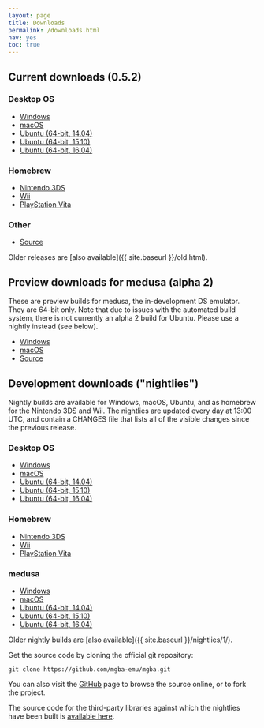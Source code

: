 ```yaml
---
layout: page
title: Downloads
permalink: /downloads.html
nav: yes
toc: true
---
```


Current downloads (0.5.2)
-------------------------

### Desktop OS
* [Windows](https://github.com/mgba-emu/mgba/releases/download/0.5.2/mGBA-0.5.2-win32.7z)
* [macOS](https://github.com/mgba-emu/mgba/releases/download/0.5.2/mGBA-0.5.2-osx.tar.xz)
* [Ubuntu (64-bit, 14.04)](https://github.com/mgba-emu/mgba/releases/download/0.5.2/mGBA-0.5.2-ubuntu64-trusty.tar.xz)
* [Ubuntu (64-bit, 15.10)](https://github.com/mgba-emu/mgba/releases/download/0.5.2/mGBA-0.5.2-ubuntu64-wily.tar.xz)
* [Ubuntu (64-bit, 16.04)](https://github.com/mgba-emu/mgba/releases/download/0.5.2/mGBA-0.5.2-ubuntu64-xenial.tar.xz)

### Homebrew
* [Nintendo 3DS](https://github.com/mgba-emu/mgba/releases/download/0.5.2/mGBA-0.5.2-3ds.7z)
* [Wii](https://github.com/mgba-emu/mgba/releases/download/0.5.2/mGBA-0.5.2-wii.7z)
* [PlayStation Vita](https://github.com/mgba-emu/mgba/releases/download/0.5.2/mGBA-0.5.2-vita.7z)

### Other
* [Source](https://github.com/mgba-emu/mgba/archive/0.5.2.tar.gz)

Older releases are [also available]({{ site.baseurl }}/old.html).

Preview downloads for medusa (alpha 2)
--------------------------------------

These are preview builds for medusa, the in-development DS emulator. They are 64-bit only. Note that due to issues with the automated build system, there is not currently an alpha 2 build for Ubuntu. Please use a nightly instead (see below).

* [Windows](https://github.com/mgba-emu/mgba/releases/download/medusa-a2/medusa-a2-win64.7z)
* [macOS](https://github.com/mgba-emu/mgba/releases/download/medusa-a2/medusa-a2-osx.tar.xz)
* [Source](https://github.com/mgba-emu/mgba/archive/medusa-a2.tar.gz)

Development downloads ("nightlies")
-----------------------------------

Nightly builds are available for Windows, macOS, Ubuntu, and as homebrew for the Nintendo 3DS and Wii. The nightlies are updated every day at 13:00 UTC, and contain a CHANGES file that lists all of the visible changes since the previous release.

### Desktop OS
* [Windows](https://s3.amazonaws.com/mgba/mGBA-nightly-latest-win32.7z)
* [macOS](https://s3.amazonaws.com/mgba/mGBA-nightly-latest-osx.tar.xz)
* [Ubuntu (64-bit, 14.04)](https://s3.amazonaws.com/mgba/mGBA-nightly-latest-ubuntu64-trusty.tar.xz)
* [Ubuntu (64-bit, 15.10)](https://s3.amazonaws.com/mgba/mGBA-nightly-latest-ubuntu64-wily.tar.xz)
* [Ubuntu (64-bit, 16.04)](https://s3.amazonaws.com/mgba/mGBA-nightly-latest-ubuntu64-xenial.tar.xz)

### Homebrew
* [Nintendo 3DS](https://s3.amazonaws.com/mgba/mGBA-nightly-latest-3ds.7z)
* [Wii](https://s3.amazonaws.com/mgba/mGBA-nightly-latest-wii.7z)
* [PlayStation Vita](https://s3.amazonaws.com/mgba/mGBA-nightly-latest-vita.7z)

### medusa
* [Windows](https://s3.amazonaws.com/mgba/medusa-nightly-latest-win64.7z)
* [macOS](https://s3.amazonaws.com/mgba/medusa-nightly-latest-osx.tar.xz)
* [Ubuntu (64-bit, 14.04)](https://s3.amazonaws.com/mgba/medusa-nightly-latest-ubuntu64-trusty.tar.xz)
* [Ubuntu (64-bit, 15.10)](https://s3.amazonaws.com/mgba/medusa-nightly-latest-ubuntu64-wily.tar.xz)
* [Ubuntu (64-bit, 16.04)](https://s3.amazonaws.com/mgba/medusa-nightly-latest-ubuntu64-xenial.tar.xz)

Older nightly builds are [also available]({{ site.baseurl }}/nightlies/1/).

Get the source code by cloning the official git repository:

    git clone https://github.com/mgba-emu/mgba.git

You can also visit the [GitHub](https://github.com/mgba-emu/mgba/) page to browse the source online, or to fork the project.

The source code for the third-party libraries against which the nightlies have been built is [available here](https://github.com/mgba-emu/dependencies).
